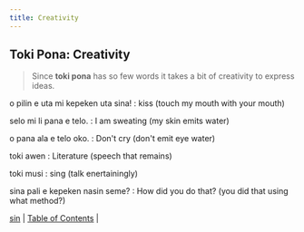```yaml
---
title: Creativity
---
```


## Toki Pona: Creativity

> Since **toki pona** has so few words it takes a bit of creativity to express ideas.

o pilin e uta mi kepeken uta sina!
: kiss (touch my mouth with your mouth)

selo mi li pana e telo.
: I am sweating (my skin emits water)

o pana ala e telo oko.
: Don't cry (don't emit eye water)

toki awen
: Literature (speech that remains)

toki musi
: sing (talk enertainingly)

sina pali e kepeken nasin seme?
: How did you do that? (you did that using what method?)

[sin](69sin.md) | [Table of Contents](toc.md) |
